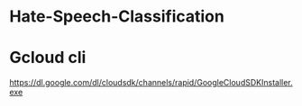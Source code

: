 # Hate-Speech-Classification

# Gcloud cli
https://dl.google.com/dl/cloudsdk/channels/rapid/GoogleCloudSDKInstaller.exe